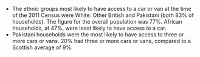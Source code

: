 * The ethnic groups most likely to have access to a car or van at the time of the 2011 Census were White: Other British and Pakistani (both 83% of households). The figure for the overall population was 77%. African households, at 47%, were least likely to have access to a car.
* Pakistani households were the most likely to have access to three or more cars or vans. 20% had three or more cars or vans, compared to a Scottish average of 9%.


 

